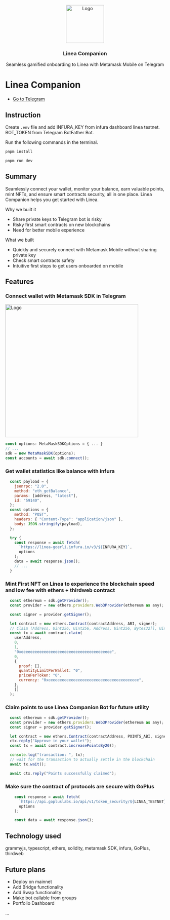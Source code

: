 <br />
<div align="center">
  <a href="https://github.com/aeither/azuro-telegram-bot">
    <img src="https://github.com/aeither/linea-companion/assets/36173828/f2a8e5f6-da3c-49d6-908a-2c2706dddc19" alt="Logo" width="120" >
  </a>

<h3 align="center">Linea Companion</h3>
  <p align="center">
    Seamless gamified onboarding to Linea with Metamask Mobile on Telegram
    <br />
  </p>
</div>

# Linea Companion

- [Go to Telegram](https://t.me/LineaCompanionBot)

## Instruction

Create `.env` file and add INFURA_KEY from infura dashboard linea testnet. BOT_TOKEN from Telegram BotFather Bot.

Run the following commands in the terminal.

```bash
pnpm install
```

```bash
pnpm run dev
```

## Summary

Seamlessly connect your wallet, monitor your balance, earn valuable points, mint NFTs, and ensure smart contracts security, all in one place. Linea Companion helps you get started with Linea.

Why we built it
- Share private keys to Telegram bot is risky
- Risky first smart contracts on new blockchains
- Need for better mobile experience

What we built
- Quickly and securely connect with Metamask Mobile without sharing private key
- Check smart contracts safety
- Intuitive first steps to get users onboarded on mobile

## Features

### Connect wallet with Metamask SDK in Telegram

<img src="https://github.com/aeither/linea-companion/assets/36173828/a23e80dd-2b53-4bec-a9c0-7b464ed4ddfb" alt="Logo" width="420" >

```jsx
const options: MetaMaskSDKOptions = { ... }
// ...
sdk = new MetaMaskSDK(options);
const accounts = await sdk.connect();
```

### Get wallet statistics like balance with infura

```jsx
  const payload = {
    jsonrpc: "2.0",
    method: "eth_getBalance",
    params: [address, "latest"],
    id: "59140",
  };
  const options = {
    method: "POST",
    headers: { "Content-Type": "application/json" },
    body: JSON.stringify(payload),
  };

  try {
    const response = await fetch(
      `https://linea-goerli.infura.io/v3/${INFURA_KEY}`,
      options
    );
    data = await response.json();
    // ...
  }
```

### Mint First NFT on Linea to experience the blockchain speed and low fee with ethers + thirdweb contract

```jsx
  const ethereum = sdk.getProvider();
  const provider = new ethers.providers.Web3Provider(ethereum as any);

  const signer = provider.getSigner();

  let contract = new ethers.Contract(contractAddress, ABI, signer);
  // Claim (Address, Uint256, Uint256, Address, Uint256, Bytes32[], Uint256, Uint256, Address, Bytes)
  const tx = await contract.claim(
    userAddress,
    0,
    1,
    "0xeeeeeeeeeeeeeeeeeeeeeeeeeeeeeeeeeeeeeeee",
    0,
    {
      proof: [],
      quantityLimitPerWallet: "0",
      pricePerToken: "0",
      currency: "0xeeeeeeeeeeeeeeeeeeeeeeeeeeeeeeeeeeeeeeee",
    },
    []
  );
```

### Claim points to use Linea Companion Bot for future utility

```jsx
  const ethereum = sdk.getProvider();
  const provider = new ethers.providers.Web3Provider(ethereum as any);
  const signer = provider.getSigner();

  let contract = new ethers.Contract(contractAddress, POINTS_ABI, signer);
  ctx.reply("Approve in your wallet");
  const tx = await contract.increasePointsBy20();

  console.log("transaction: ", tx);
  // wait for the transaction to actually settle in the blockchain
  await tx.wait();

  await ctx.reply("Points successfully claimed");
```

### Make sure the contract of protocols are secure with GoPlus

```jsx
    const response = await fetch(
      `https://api.gopluslabs.io/api/v1/token_security/${LINEA_TESTNET}?contract_addresses=${message.text}`,
      options
    );

    const data = await response.json();
```

## Technology used

grammyjs, typescript, ethers, solidity, metamask SDK, infura, GoPlus, thirdweb

## Future plans

- Deploy on mainnet
- Add Bridge functionality
- Add Swap functionality
- Make bot callable from groups
- Portfolio Dashboard

...
